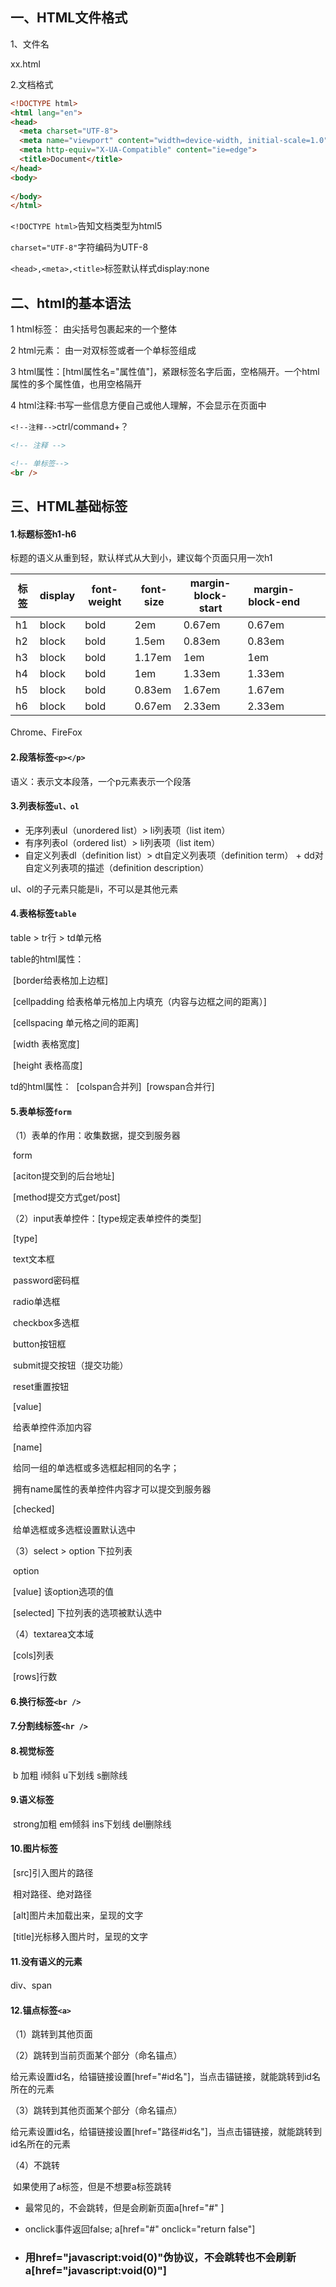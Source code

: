 ## 一、HTML文件格式

1、文件名

xx.html

2.文档格式

```html
<!DOCTYPE html>
<html lang="en">
<head>
  <meta charset="UTF-8">
  <meta name="viewport" content="width=device-width, initial-scale=1.0">
  <meta http-equiv="X-UA-Compatible" content="ie=edge">
  <title>Document</title>
</head>
<body>
  
</body>
</html>
```

`<!DOCTYPE html>`告知文档类型为html5

`charset="UTF-8"`字符编码为UTF-8

`<head>,<meta>,<title>`标签默认样式display:none

## 二、html的基本语法

1	html标签： 由尖括号包裹起来的一个整体

2	html元素： 由一对双标签或者一个单标签组成

3	html属性：[html属性名="属性值"]，紧跟标签名字后面，空格隔开。一个html属性的多个属性值，也用空格隔开

4	html注释:书写一些信息方便自己或他人理解，不会显示在页面中

`<!--注释-->`ctrl/command+？

```html
<!-- 注释 -->

<!-- 单标签-->
<br />
```

## 三、HTML基础标签

#### 1.标题标签h1-h6

标题的语义从重到轻，默认样式从大到小，建议每个页面只用一次h1

| 标签   | display | font-weight | font-size | margin-block-start | margin-block-end |      |      |
| ---- | ------- | ----------- | --------- | ------------------ | ---------------- | ---- | ---- |
| h1   | block   | bold        | 2em       | 0.67em             | 0.67em           |      |      |
| h2   | block   | bold        | 1.5em     | 0.83em             | 0.83em           |      |      |
| h3   | block   | bold        | 1.17em    | 1em                | 1em              |      |      |
| h4   | block   | bold        | 1em       | 1.33em             | 1.33em           |      |      |
| h5   | block   | bold        | 0.83em    | 1.67em             | 1.67em           |      |      |
| h6   | block   | bold        | 0.67em    | 2.33em             | 2.33em           |      |      |

Chrome、FireFox

#### 2.段落标签`<p></p>`

语义：表示文本段落，一个p元素表示一个段落

#### 3.列表标签`ul、ol`

* 无序列表ul（unordered list）>  li列表项（list item）
* 有序列表ol（ordered list）>  li列表项（list item）
* 自定义列表dl（definition list）>  dt自定义列表项（definition term） +  dd对自定义列表项的描述（definition description）

ul、ol的子元素只能是li，不可以是其他元素

#### 4.表格标签`table`

table > tr行 > td单元格

table的html属性：

​	[border给表格加上边框]

​	[cellpadding 给表格单元格加上内填充（内容与边框之间的距离）]

​	[cellspacing 单元格之间的距离]

​	[width 表格宽度]

​	[height 表格高度] 

td的html属性：
​	[colspan合并列]
​	[rowspan合并行]

#### 5.表单标签`form`

（1）表单的作用：收集数据，提交到服务器

​	form

​		[aciton提交到的后台地址]

​		[method提交方式get/post]

（2）input表单控件：[type规定表单控件的类型]

​	[type]

​		text文本框

​		password密码框

​		radio单选框

​		checkbox多选框

​		button按钮框

​		submit提交按钮（提交功能）

​		reset重置按钮

​	[value]

​		给表单控件添加内容

​	[name]

​		给同一组的单选框或多选框起相同的名字；

​		拥有name属性的表单控件内容才可以提交到服务器

​	[checked]

​		给单选框或多选框设置默认选中

（3）select > option 下拉列表

​	option

​		[value] 该option选项的值

​		[selected] 下拉列表的选项被默认选中

（4）textarea文本域

​	[cols]列表

​	[rows]行数

#### 6.换行标签`<br />`

#### 7.分割线标签`<hr />`

#### 8.视觉标签

​	b 加粗     i倾斜     u下划线    s删除线

#### 9.语义标签

​	strong加粗     em倾斜    ins下划线    del删除线

#### 10.图片标签

​	[src]引入图片的路径

​		相对路径、绝对路径

​	[alt]图片未加载出来，呈现的文字

​	[title]光标移入图片时，呈现的文字

#### 11.没有语义的元素

div、span

#### 12.锚点标签`<a>`

（1）跳转到其他页面

（2）跳转到当前页面某个部分（命名锚点）

​	给元素设置id名，给锚链接设置[href="#id名"]，当点击锚链接，就能跳转到id名所在的元素

（3）跳转到其他页面某个部分（命名锚点）

​	给元素设置id名，给锚链接设置[href="路径#id名"]，当点击锚链接，就能跳转到id名所在的元素

（4）不跳转

​	如果使用了a标签，但是不想要a标签跳转

* 最常见的，不会跳转，但是会刷新页面a[href="#" ]


* onclick事件返回false; a[href="#" onclick="return false"]


* ### 用href="javascript:void(0)"伪协议，不会跳转也不会刷新 a[href="javascript:void(0)"]
